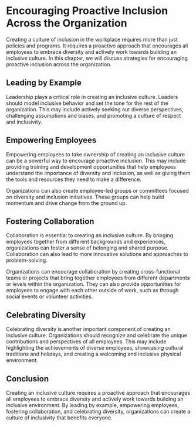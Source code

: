 Encouraging Proactive Inclusion Across the Organization
=================================================================================================

Creating a culture of inclusion in the workplace requires more than just policies and programs. It requires a proactive approach that encourages all employees to embrace diversity and actively work towards building an inclusive culture. In this chapter, we will discuss strategies for encouraging proactive inclusion across the organization.

Leading by Example
------------------

Leadership plays a critical role in creating an inclusive culture. Leaders should model inclusive behavior and set the tone for the rest of the organization. This may include actively seeking out diverse perspectives, challenging assumptions and biases, and promoting a culture of respect and inclusivity.

Empowering Employees
--------------------

Empowering employees to take ownership of creating an inclusive culture can be a powerful way to encourage proactive inclusion. This may include providing training and development opportunities that help employees understand the importance of diversity and inclusion, as well as giving them the tools and resources they need to make a difference.

Organizations can also create employee-led groups or committees focused on diversity and inclusion initiatives. These groups can help build momentum and drive change from the ground up.

Fostering Collaboration
-----------------------

Collaboration is essential to creating an inclusive culture. By bringing employees together from different backgrounds and experiences, organizations can foster a sense of belonging and shared purpose. Collaboration can also lead to more innovative solutions and approaches to problem-solving.

Organizations can encourage collaboration by creating cross-functional teams or projects that bring together employees from different departments or levels within the organization. They can also provide opportunities for employees to engage with each other outside of work, such as through social events or volunteer activities.

Celebrating Diversity
---------------------

Celebrating diversity is another important component of creating an inclusive culture. Organizations should recognize and celebrate the unique contributions and perspectives of all employees. This may include highlighting the achievements of diverse employees, showcasing cultural traditions and holidays, and creating a welcoming and inclusive physical environment.

Conclusion
----------

Creating an inclusive culture requires a proactive approach that encourages all employees to embrace diversity and actively work towards building an inclusive environment. By leading by example, empowering employees, fostering collaboration, and celebrating diversity, organizations can create a culture of inclusivity that benefits everyone.
